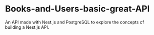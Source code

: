 # Books-and-Users-basic-great-API
An API made with Nest.js and PostgreSQL to explore the concepts of building a Nest.js API.
